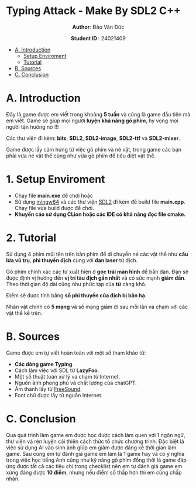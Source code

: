 # Typing Attack - Make By SDL2 C++
<p align="center">
 <strong>Author</strong>: Đào Văn Đức
</p>
<p align="center">
 <strong> Student ID </strong>: 24021409
</p>

- [A. Introduction](#A-introduction)
  * [Setup Enviroment](#1-Setup-Enviroment)
  * [Tutorial](#2-Tutorial)
- [B. Sources](#B-sources)
- [C. Conclusion](#C-conclusion)

# A. Introduction
Đây là game được em viết trong khoảng **5 tuần** và cũng là game đầu tiên mà em viết. Game sẽ giúp mọi người **luyện khả năng gõ phim**, hy vọng mọi người tận hưởng nó !!!

Các thư viện đi kèm: **bits**, **SDL2**, **SDL2-image**, **SDL2-ttf** và **SDL2-mixer**.

Game được lấy cảm hứng từ việc gõ phím và né vật, trong game các bạn phải vừa né vật thể cũng như vừa gõ phím để tiêu diệt vật thể.
# 1. Setup Enviroment
- Chạy file **main.exe** để chơi hoặc
- Sử dụng [mingw64](https://www.mingw-w64.org/) và các thư viện [SDL2](https://www.libsdl.org/) đi kèm để build file **main.cpp**. Chạy file vừa build được để chơi. 
- **Khuyến cáo sử dụng CLion hoặc các IDE có khả năng đọc file cmake.**
# 2. Tutorial
Sử dụng 4 phím mũi tên trên bàn phím để di chuyển né các vật thể như **cầu lửa vũ trụ**, **phi thuyền địch** cùng với **đạn laser** từ địch. 

Gõ phím chính xác các từ xuất hiện ở **góc trái màn hình** để bắn đạn. Đạn sẽ được định vị hướng đến **vị trí tàu địch gần nhất** và có sức mạnh **giảm dần**.
Theo thời gian độ dài cũng như phức tạp của **từ** càng khó.

Điểm sẽ được tính bằng **số phi thuyền của địch bị bắn hạ**.

Nhân vật chính có **5 mạng** và số mạng giảm đi sau mỗi lần va chạm với các vật thể kể trên.

# B. Sources
Game được em tự viết hoàn toàn với một số tham khảo từ:
- **Các dòng game Typing**.
- Cách làm việc với SDL từ **LazyFoo**.
- Một số thuật toán xử lý va chạm từ Internet.
- Nguồn ảnh phong phú và chất lượng của chatGPT.
- Âm thanh lấy từ [FreeSound](https://freesound.org/).
- Font chữ được lấy từ nguồn Internet.
# C. Conclusion
Qua quá trình làm game em được học được cách làm quen với 1 ngôn ngữ, thư viện và rèn luyện cải thiện cách thức tổ chức chương trình. Đặc biệt là việc sử dụng AI vào sinh ảnh giúp em giảm được đáng kể thời gian làm game.
Sau cùng em tự đánh giá game em làm là 1 game hay và có ý nghĩa trong việc học tiếng Anh cũng như kỹ năng gõ phím đồng thời là game đáp ứng được tất cả các tiêu chí trong checklist nên em tự đánh giá game em xứng đáng được **10 điểm**, nhưng nếu điểm số thấp hơn thì em cũng chấp nhận.
